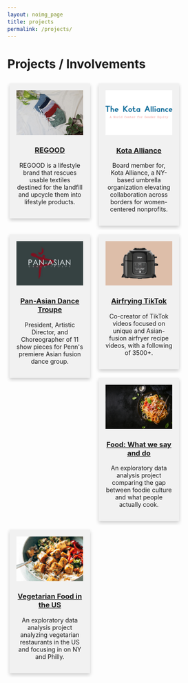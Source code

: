 ```yaml
---
layout: noimg_page
title: projects
permalink: /projects/
---
```


# Projects / Involvements
<html>
<style>
* {
  box-sizing: border-box;
}
/* Float 2 columns side by side */
.column {
  float: left;
  width: 50%;
  padding: 10px 10px 10px 10px;
}
/* Remove extra left and right margins, due to padding in columns */
.row {margin: 0 -5px;}
/* Clear floats after the columns */
.row:after {
  content: "";
  display: table;
  clear: both;
}
/* Style the counter cards */
.card {
  box-shadow: 0 4px 8px 0 rgba(0, 0, 0, 0.2); /* this adds the "card" effect */
  padding: 16px;
  text-align: center;
  background-color: #f1f1f1;
}
/* Responsive columns - one column layout (vertical) on small screens */
@media screen and (max-width: 600px) {
  .column {
    width: 100%;
    display: block;
    margin-bottom: 20px;
  }
img {
    float: left;
    max-width:  450px;
    max-height: 350px;
    object-fit: cover;
}
}
</style>
<body>
<div class="row">
  <div class="column">
    <div class="card">
      <a href="https://linktr.ee/regood"><img src="/img/regood.png"></a>
      <a href="https://linktr.ee/regood"><p><h3>REGOOD</h3></p></a>
      <p>REGOOD is a lifestyle brand that rescues usable textiles destined for the landfill and upcycle them into lifestyle products.</p>
    </div>
  </div>
   <div class="column">
    <div class="card">
      <a href="https://www.kota-alliance.org/meet-the-team"><img src="/img/kota.png"></a>
      <a href="https://www.kota-alliance.org/meet-the-team"><p><h3>Kota Alliance</h3></p></a>
      <p>Board member for, Kota Alliance, a NY-based umbrella organization elevating collaboration across borders for women-centered nonprofits. </p>
    </div>
  </div>
  <div class="column">
    <div class="card">
      <a href="https://www.youtube.com/playlist?list=PLscWaEI5jHhN-h_QUZcJR66kGoqp4sZvf"><img src="/img/padt2.jpg"></a>
      <a href="https://www.youtube.com/playlist?list=PLscWaEI5jHhN-h_QUZcJR66kGoqp4sZvf"><p><h3>Pan-Asian Dance Troupe</h3></p></a>
      <p>President, Artistic Director, and Choreographer of 11 show pieces for Penn's premiere Asian fusion dance group.</p>
    </div>
  </div>
  <div class="column">
    <div class="card">
      <a href="https://tiktok.com/@airfrying"><img src="/img/ninja.png"></a>
      <a href="https://tiktok.com/@airfrying"><p><h3>Airfrying TikTok</h3></p></a>
      <p>Co-creator of TikTok videos focused on unique and Asian-fusion airfryer recipe videos, with a following of 3500+.</p>
    </div>
  </div>
   <div class="column">
    <div class="card">
      <a href="https://oidd245kathrynwang.weebly.com/"><img src="/img/food.png"></a>
      <a href="https://oidd245kathrynwang.weebly.com/"><p><h3>Food: What we say and do</h3></p></a>
      <p>An exploratory data analysis project comparing the gap between foodie culture and what people actually cook.</p>
    </div>
  </div>
     <div class="column">
    <div class="card">
      <a href="https://vegetarianrestaurantanalysis.weebly.com/"><img src="/img/veggie.jpg"></a>
      <a href="https://vegetarianrestaurantanalysis.weebly.com/"><p><h3>Vegetarian Food in the US</h3></p></a>
      <p>An exploratory data analysis project analyzing vegetarian restaurants in the US and focusing in on NY and Philly.</p>
    </div>
  </div>
</div>
</body>
</html>
